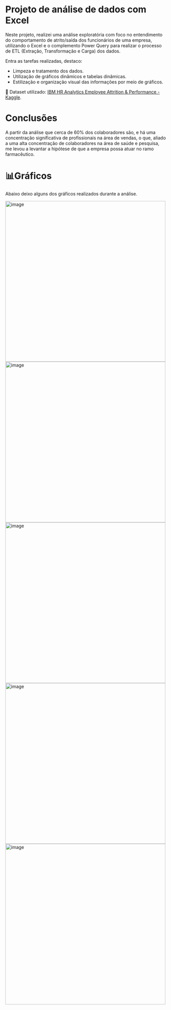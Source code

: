 # Projeto de análise de dados com Excel

Neste projeto, realizei uma análise exploratória com foco no entendimento do comportamento de atrito/saída dos funcionários de uma empresa, utilizando o Excel e o complemento Power Query para realizar o processo de ETL (Extração, Transformação e Carga) dos dados.

Entra as tarefas realizadas, destaco:

* Limpeza e tratamento dos dados.
* Utilização de gráficos dinâmicos e tabelas dinâmicas.
* Estilização e organização visual das informações por meio de gráficos.

📁 Dataset utilizado: [IBM HR Analytics Employee Attrition & Performance - Kaggle](https://www.kaggle.com/datasets/pavansubhasht/ibm-hr-analytics-attrition-dataset/data).


# Conclusões 

A partir da análise que cerca de 60% dos colaboradores são, e há uma concentração significativa de profissionais na área de vendas, o que, aliado a uma alta concentração de colaboradores na área de saúde e pesquisa, me levou a levantar a hipótese de que a empresa possa atuar no ramo farmacêutico.

# 📊Gráficos

Abaixo deixo alguns dos gráficos realizados durante a análise.

<img width="500" height="500" alt="image" src="https://github.com/user-attachments/assets/0a38d045-725f-49ba-9b0c-fe3d989e7400" />

<img width="500" height="500" alt="image" src="https://github.com/user-attachments/assets/fd17dc96-a8c3-423f-b01f-b380fbf282d1" />

<img width="500" height="500" alt="image" src="https://github.com/user-attachments/assets/952b9a27-6d97-47d8-8b0e-811c7518c8a0" />

<img width="500" height="500" alt="image" src="https://github.com/user-attachments/assets/cf7026e7-3552-49ac-9f31-faf9038f7089" />

<img width="500" height="500" alt="image" src="https://github.com/user-attachments/assets/8cec8681-138e-4eed-8eae-58160a91d834" />

